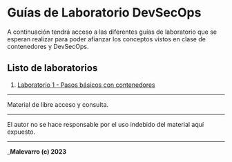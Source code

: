 # Guías de Laboratorio DevSecOps

A continuación tendrá acceso a las diferentes guías de laboratorio que se esperan realizar para poder afianzar los conceptos vistos en clase de contenedores y DevSecOps.

## Listo de laboratorios

1. [Laboratorio 1 - Pasos básicos con contenedores](Laboratorio%201.md)

---
Material de libre acceso y consulta.

---
El autor no se hace responsable por el uso indebido del material aquí expuesto.

---
___Malevarro (c) 2023__
